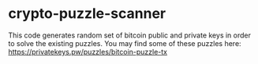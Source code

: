 # crypto-puzzle-scanner
This code generates random set of bitcoin public and private keys in order to solve the existing puzzles. You may find some of these puzzles here: https://privatekeys.pw/puzzles/bitcoin-puzzle-tx
